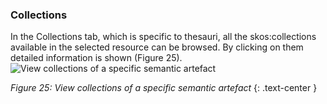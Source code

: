 ### Collections
In the Collections tab, which is specific to thesauri, all the skos:collections available in the selected resource can be browsed. By clicking on them detailed information is shown (Figure 25).
![View collections of a specific semantic artefact]({{site.figures_link}}/{{page.portal}}/Figure24.png)

_Figure 25: View collections of a specific semantic artefact_
{: .text-center }
